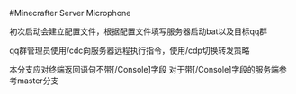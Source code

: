 #Minecrafter Server Microphone

初次启动会建立配置文件，根据配置文件填写服务器启动bat以及目标qq群

qq群管理员使用/cdc向服务器远程执行指令，使用/cdp切换转发策略

本分支应对终端返回语句不带[/Console]字段 对于带[/Console]字段的服务端参考master分支
